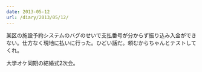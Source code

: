 ```yaml
---
date: 2013-05-12
url: /diary/2013/05/12/
---
```


某区の施設予約システムのバグのせいで支払番号が分からず振り込み入金ができない。仕方なく現地に払いに行った。ひどい話だ。頼むからちゃんとテストしてくれ。

大学オケ同期の結婚式2次会。